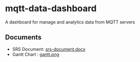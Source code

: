 # mqtt-data-dashboard

A dashboard for manage and analytics data from MQTT servers

## Documents

* SRS Document: [srs-document.docx](/document/srs-document.docx)
* Gantt Chart : [gantt.png](/document/gantt.png)

